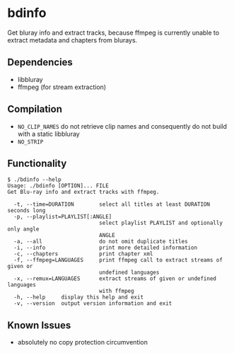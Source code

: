 # bdinfo

Get bluray info and extract tracks, because ffmpeg is currently unable to
extract metadata and chapters from blurays.


## Dependencies

* libbluray
* ffmpeg (for stream extraction)


## Compilation

* `NO_CLIP_NAMES` do not retrieve clip names and consequently do not build with
  a static libbluray
* `NO_STRIP`


## Functionality

```
$ ./bdinfo --help
Usage: ./bdinfo [OPTION]... FILE
Get Blu-ray info and extract tracks with ffmpeg.

  -t, --time=DURATION        select all titles at least DURATION seconds long
  -p, --playlist=PLAYLIST[:ANGLE]
                             select playlist PLAYLIST and optionally only angle
                             ANGLE
  -a, --all                  do not omit duplicate titles
  -i, --info                 print more detailed information
  -c, --chapters             print chapter xml
  -f, --ffmpeg=LANGUAGES     print ffmpeg call to extract streams of given or
                             undefined languages
  -x, --remux=LANGUAGES      extract streams of given or undefined languages
                             with ffmpeg
  -h, --help     display this help and exit
  -v, --version  output version information and exit
```


## Known Issues

* absolutely no copy protection circumvention
